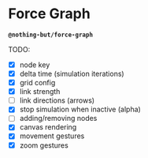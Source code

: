 # Force Graph

**`@nothing-but/force-graph`**

TODO:

-   [x] node key
-   [x] delta time (simulation iterations)
-   [x] grid config
-   [x] link strength
-   [ ] link directions (arrows)
-   [x] stop simulation when inactive (alpha)
-   [ ] adding/removing nodes
-   [x] canvas rendering
-   [x] movement gestures
-   [x] zoom gestures
